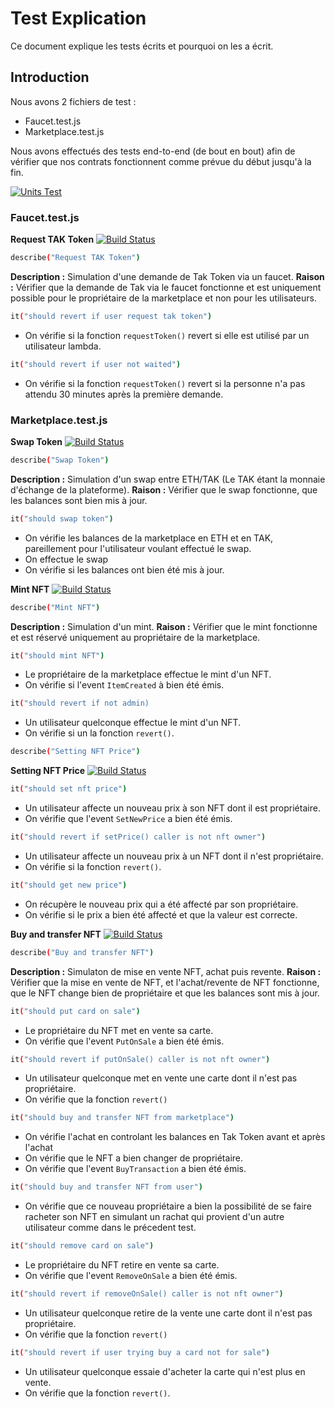 # Test Explication

Ce document explique les tests écrits et pourquoi on les a écrit.

## Introduction

Nous avons 2 fichiers de test :

- Faucet.test.js
- Marketplace.test.js

Nous avons effectués des tests end-to-end (de bout en bout) afin de vérifier que nos contrats fonctionnent comme prévue du début jusqu'à la fin.

[![Units Test](https://i.ibb.co/fNvNRBz/units-test.png)](https://i.ibb.co/dpMKxHm/units-test.png)

### Faucet.test.js
**Request TAK Token**
[![Build Status](https://travis-ci.org/joemccann/dillinger.svg?branch=master)](https://travis-ci.org/joemccann/dillinger)
```sh
describe("Request TAK Token")
```
**Description :** Simulation d'une demande de Tak Token via un faucet.
**Raison :** Vérifier que la demande de Tak via le faucet fonctionne et est uniquement possible pour le propriétaire de la marketplace et non pour les utilisateurs.
```sh
it("should revert if user request tak token")
```
- On vérifie si la fonction `requestToken()` revert si elle est utilisé par un utilisateur lambda.
```sh
it("should revert if user not waited")
```
- On vérifie si la fonction `requestToken()` revert si la personne n'a pas attendu 30 minutes après la première demande.


### Marketplace.test.js

**Swap Token**
[![Build Status](https://travis-ci.org/joemccann/dillinger.svg?branch=master)](https://travis-ci.org/joemccann/dillinger)

```sh
describe("Swap Token")
```
**Description :** Simulation d'un swap entre ETH/TAK (Le TAK étant la monnaie d'échange de la plateforme). 
**Raison :** Vérifier que le swap fonctionne, que les balances sont bien mis à jour.

```sh
it("should swap token")
```

- On vérifie les balances de la marketplace en ETH et en TAK, pareillement pour l'utilisateur voulant effectué le swap.
- On effectue le swap
- On vérifie si les balances ont bien été mis à jour.


**Mint NFT**
[![Build Status](https://travis-ci.org/joemccann/dillinger.svg?branch=master)](https://travis-ci.org/joemccann/dillinger)

```sh
describe("Mint NFT")
```
**Description :** Simulation d'un mint.
**Raison :** Vérifier que le mint fonctionne et est réservé uniquement au propriétaire de la marketplace.

```sh
it("should mint NFT")
```
- Le propriétaire de la marketplace effectue le mint d'un NFT.
- On vérifie si l'event `ItemCreated` à bien été émis.


```sh
it("should revert if not admin)
```
- Un utilisateur quelconque effectue le mint d'un NFT.
- On vérifie si un la fonction `revert()`.

```sh
describe("Setting NFT Price")
```
**Setting NFT Price**
[![Build Status](https://travis-ci.org/joemccann/dillinger.svg?branch=master)](https://travis-ci.org/joemccann/dillinger)
```sh
it("should set nft price")
```
- Un utilisateur affecte un nouveau prix à son NFT dont il est propriétaire.
- On vérifie que l'event `SetNewPrice` a bien été émis.

```sh
it("should revert if setPrice() caller is not nft owner")
```
- Un utilisateur affecte un nouveau prix à un NFT dont il n'est propriétaire.
- On vérifie si la fonction `revert()`.

```sh
it("should get new price")
```
- On récupère le nouveau prix qui a été affecté par son propriétaire.
- On vérifie si le prix a bien été affecté et que la valeur est correcte.

**Buy and transfer NFT**
[![Build Status](https://travis-ci.org/joemccann/dillinger.svg?branch=master)](https://travis-ci.org/joemccann/dillinger)
```sh
describe("Buy and transfer NFT")
```
**Description :** Simulaton de mise en vente NFT, achat puis revente.
**Raison :** Vérifier que la mise en vente de NFT, et l'achat/revente de NFT fonctionne, que le NFT change bien de propriétaire et que les balances sont mis à jour.

```sh
it("should put card on sale")
```
- Le propriétaire du NFT met en vente sa carte.
- On vérifie que l'event `PutOnSale` a bien été émis.

```sh
it("should revert if putOnSale() caller is not nft owner")
```
- Un utilisateur quelconque met en vente une carte dont il n'est pas propriétaire.
- On vérifie que la fonction `revert()`

```sh
it("should buy and transfer NFT from marketplace")
```
- On vérifie l'achat en controlant les balances en Tak Token avant et après l'achat
- On vérifie que le NFT a bien changer de propriétaire. 
- On vérifie que l'event `BuyTransaction` a bien été émis.

```sh
it("should buy and transfer NFT from user")
```
- On vérifie que ce nouveau propriétaire a bien la possibilité de se faire racheter son NFT en simulant un rachat qui provient d'un autre utilisateur comme dans le précedent test.

```sh
it("should remove card on sale")
```
- Le propriétaire du NFT retire en vente sa carte.
- On vérifie que l'event `RemoveOnSale` a bien été émis.

```sh
it("should revert if removeOnSale() caller is not nft owner")
```
- Un utilisateur quelconque retire de la vente une carte dont il n'est pas propriétaire.
- On vérifie que la fonction `revert()`


```sh
it("should revert if user trying buy a card not for sale")
```
- Un utilisateur quelconque essaie d'acheter la carte qui n'est plus en vente.
- On vérifie que la fonction `revert()`.

